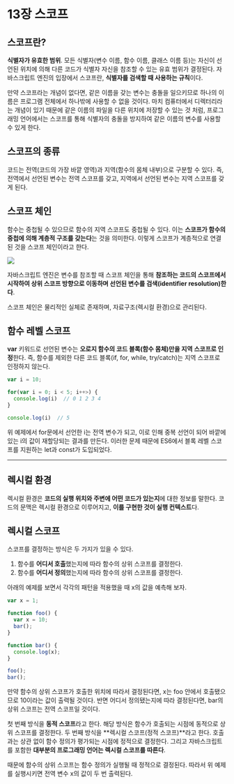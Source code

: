 # 13장 스코프

## 스코프란?

**식별자가 유효한 범위**. 모든 식별자(변수 이름, 함수 이름, 클래스 이름 등)는 자신이 선언된 위치에 의해 다른 코드가 식별자 자신을 참조할 수 있는 유효 범위가 결정된다. 자바스크립트 엔진의 입장에서 스코프란, **식별자를 검색할 때 사용하는 규칙**이다.

만약 스코프라는 개념이 없다면, 같은 이름을 갖는 변수는 충돌을 일으키므로 하나의 이름은 프로그램 전체에서 하나밖에 사용할 수 없을 것이다. 마치 컴퓨터에서 디렉터리라는 개념이 있기 때문에 같은 이름의 파일을 다른 위치에 저장할 수 있는 것 처럼, 프로그래밍 언어에서는 스코프를 통해 식별자의 충돌을 방지하여 같은 이름의 변수를 사용할 수 있게 한다.

## 스코프의 종류

코드는 전역(코드의 가장 바깥 영역)과 지역(함수의 몸체 내부)으로 구분할 수 있다. 즉, 전역에서 선언된 변수는 전역 스코프를 갖고, 지역에서 선언된 변수는 지역 스코프를 갖게 된다.

## 스코프 체인

함수는 중첩될 수 있으므로 함수의 지역 스코프도 중첩될 수 있다. 이는 **스코프가 함수의 중첩에 의해 계층적 구조를 갖는다**는 것을 의미한다. 이렇게 스코프가 계층적으로 연결된 것을 스코프 체인이라고 한다.

![](https://chamdom.blog/static/0852ed2c54d921a5d4b2165596c36a32/e17e5/13-3.png)

자바스크립트 엔진은 변수를 참조할 때 스코프 체인을 통해 **참조하는 코드의 스코프에서 시작하여 상위 스코프 방향으로 이동하며 선언된 변수를 검색(identifier resolution)한다**.

스코프 체인은 물리적인 실체로 존재하며, 자료구조(렉시컬 환경)으로 관리된다.

## 함수 레벨 스코프

**var** 키워드로 선언된 변수는 **오로지 함수의 코드 블록(함수 몸체)만을 지역 스코프로 인정**한다. 즉, 함수를 제외한 다른 코드 블록(if, for, while, try/catch)는 지역 스코프로 인정하지 않는다.

```js
var i = 10;

for(var i = 0; i < 5; i++>) {
  console.log(i)  // 0 1 2 3 4
}

console.log(i)  // 5
```

위 예제에서 for문에서 선언한 i는 전역 변수가 되고, 이로 인해 중복 선언이 되어 바깥에 있는 i의 값이 재할당되는 결과를 만든다. 이러한 문제 때문에 ES6에서 블록 레벨 스코프를 지원하는 let과 const가 도입되었다.

---

## 렉시컬 환경

렉시컬 환경은 **코드의 실행 위치와 주변에 어떤 코드가 있는지**에 대한 정보를 말한다. 코드의 문맥은 렉시컬 환경으로 이루어지고, **이를 구현한 것이 실행 컨텍스트**다.

## 렉시컬 스코프

스코프를 결정하는 방식은 두 가지가 있을 수 있다.

1. 함수를 **어디서 호출**했는지에 따라 함수의 상위 스코프를 결정한다.
2. 함수를 **어디서 정의**했는지에 따라 함수의 상위 스코프를 결정한다.

아래의 예제를 보면서 각각의 패턴을 적용했을 때 x의 값을 예측해 보자.

```js
var x = 1;

function foo() {
  var x = 10;
  bar();
}

function bar() {
  console.log(x);
}

foo();
bar();
```

만약 함수의 상위 스코프가 호출한 위치에 따라서 결정된다면, x는 foo 안에서 호출됐으므로 10이라는 값이 출력될 것이다. 반면 어디서 정의됐는지에 따라 결정된다면, bar의 상위 스코프는 전역 스코프일 것이다.

첫 번째 방식을 **동적 스코프**라고 한다. 해당 방식은 함수가 호출되는 시점에 동적으로 상위 스코프를 결정한다.
두 번째 방식을 **렉시컬 스코프(정적 스코프)**라고 한다. 호출과는 상관 없이 함수 정의가 평가되는 시점에 정적으로 결정한다. 그리고 자바스크립트를 포함한 **대부분의 프로그래밍 언어는 렉시컬 스코프를 따른다**.

때문에 함수의 상위 스코프는 함수 정의가 실행될 때 정적으로 결정된다. 따라서 위 예제를 실행시키면 전역 변수 x의 값이 두 번 출력된다.
